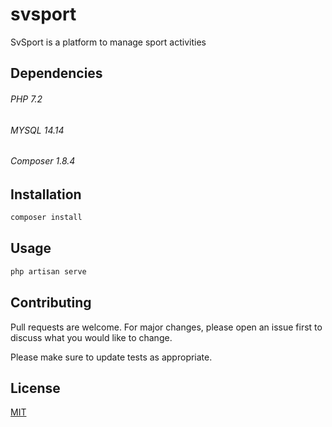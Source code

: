 # svsport

SvSport is a platform  to manage sport activities

## Dependencies
###### PHP 7.2
###### MYSQL 14.14
###### Composer 1.8.4


## Installation

```bash
composer install
```

## Usage

```python
php artisan serve
```

## Contributing
Pull requests are welcome. For major changes, please open an issue first to discuss what you would like to change.

Please make sure to update tests as appropriate.

## License
[MIT](https://choosealicense.com/licenses/mit/)